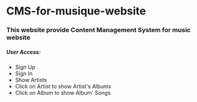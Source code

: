 # CMS-for-musique-website
### This website provide Content Management System for music website
##### User Access:
* Sign Up
* Sign In
* Show Artists
* Click on Artist to show Artist's Albums
* Click on Album to show Album' Songs
